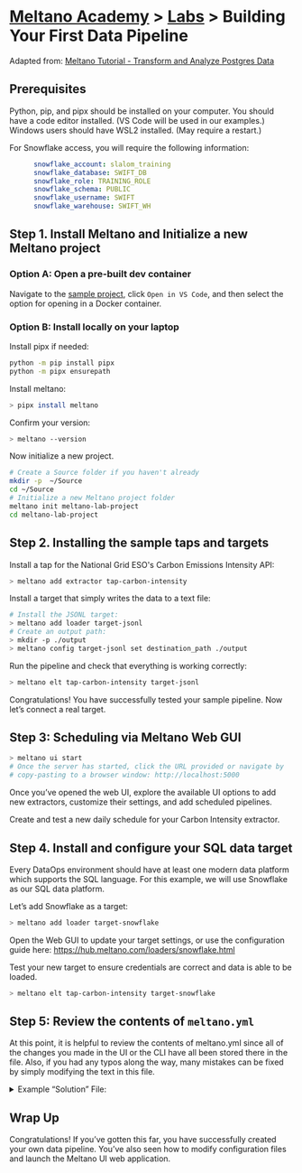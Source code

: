 # [Meltano Academy](../README.md) > [Labs](./README.md) > Building Your First Data Pipeline

Adapted from: [Meltano Tutorial - Transform and Analyze Postgres Data](https://meltano.com/tutorials/postgres-with-postgres.html#intro)

## Prerequisites

Python, pip, and pipx should be installed on your computer.
You should have a code editor installed. (VS Code will be used in our examples.)
Windows users should have WSL2 installed. (May require a restart.)

For Snowflake access, you will require the following information:

```yml
      snowflake_account: slalom_training
      snowflake_database: SWIFT_DB
      snowflake_role: TRAINING_ROLE
      snowflake_schema: PUBLIC
      snowflake_username: SWIFT
      snowflake_warehouse: SWIFT_WH
```

## Step 1. Install Meltano and Initialize a new Meltano project

### Option A: Open a pre-built dev container

Navigate to the [sample project](https://github.com/meltano/meltano-dev-container-template), click `Open in VS Code`, and then select the option for opening in a Docker container.

### Option B: Install locally on your laptop

Install pipx if needed:

```bash
python -m pip install pipx
python -m pipx ensurepath
```

Install meltano:

```bash
> pipx install meltano
```

Confirm your version:

```bash
> meltano --version
```

Now initialize a new project.

```bash
# Create a Source folder if you haven't already
mkdir -p  ~/Source
cd ~/Source
# Initialize a new Meltano project folder
meltano init meltano-lab-project
cd meltano-lab-project
```

## Step 2. Installing the sample taps and targets

Install a tap for the National Grid ESO's Carbon Emissions Intensity API:

```bash
> meltano add extractor tap-carbon-intensity
```

Install a target that simply writes the data to a text file:

```bash
# Install the JSONL target:
> meltano add loader target-jsonl
# Create an output path:
> mkdir -p ./output
> meltano config target-jsonl set destination_path ./output
```

Run the pipeline and check that everything is working correctly:

```bash
> meltano elt tap-carbon-intensity target-jsonl
```

Congratulations! You have successfully tested your sample pipeline. Now let’s connect a real target.

## Step 3: Scheduling via Meltano Web GUI

```bash
> meltano ui start
# Once the server has started, click the URL provided or navigate by
# copy-pasting to a browser window: http://localhost:5000
```

Once you’ve opened the web UI, explore the available UI options to add new extractors, customize their settings, and add scheduled pipelines.

Create and test a new daily schedule for your Carbon Intensity extractor.

## Step 4. Install and configure your SQL data target

Every DataOps environment should have at least one modern data platform which supports the SQL language. For this example, we will use Snowflake as our SQL data platform.

Let’s add Snowflake as a target:

```bash
> meltano add loader target-snowflake
```

Open the Web GUI to update your target settings, or use the configuration guide here: https://hub.meltano.com/loaders/snowflake.html 

Test your new target to ensure credentials are correct and data is able to be loaded.

```bash
> meltano elt tap-carbon-intensity target-snowflake
```

## Step 5: Review the contents of `meltano.yml`

At this point, it is helpful to review the contents of meltano.yml since all of the changes you made in the UI or the CLI have all been stored there in the file. Also, if you had any typos along the way, many mistakes can be fixed by simply modifying the text in this file.

<details>
<summary>Example “Solution” File:</summary>

```yml
version: 1
send_anonymous_usage_stats: true
project_id: 5eb968ed-22cb-4b72-b9e1-f857b22c624f
plugins:
  extractors:
  - name: tap-carbon-intensity
    variant: meltano
    pip_url: git+https://gitlab.com/meltano/tap-carbon-intensity.git
  loaders:
  - name: target-jsonl
    variant: andyh1203
    pip_url: target-jsonl
    config:
      destination_path: ./output
  - name: target-snowflake
    variant: datamill-co
    pip_url: target-snowflake
    config:
      snowflake_account: slalom_training
      snowflake_database: SWIFT_DB
      snowflake_role: TRAINING_ROLE
      snowflake_schema: PUBLIC
      snowflake_username: SWIFT
      snowflake_warehouse: SWIFT_WH
  - name: target-bigquery
    variant: adswerve
    pip_url: git+https://github.com/adswerve/target-bigquery.git@v0.10.2
schedules:
- name: carbon-intensity-to-jsonl-daily
  extractor: tap-carbon-intensity
  loader: target-jsonl
  transform: skip
  interval: '@daily'
  start_date: 2021-07-12 21:36:43.505974
- name: carbon-intensity-to-snowflake
  extractor: tap-carbon-intensity
  loader: target-snowflake
  transform: skip
  interval: '@daily'
  start_date: 2021-07-12 21:52:25.147648
```

</details>


## Wrap Up

Congratulations! If you’ve gotten this far, you have successfully created your own data pipeline. You’ve also seen how to modify configuration files and launch the Meltano UI web application.
